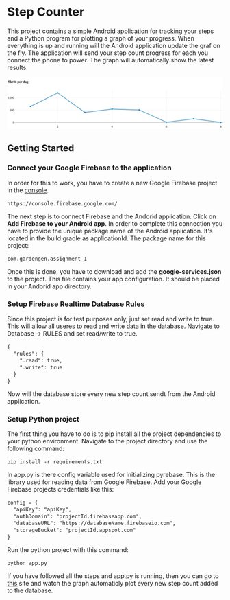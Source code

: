 # Step Counter

This project contains a simple Android application for tracking your steps 
and a Python program for plotting a graph of your progress.
When everything is up and running will the Android application update the graf on the fly. 
The application will send your step count progress for each you connect the phone to power.
The graph will automatically show the latest results.

![alt text](images/screenshot.png "Description goes here")

## Getting Started

### Connect your Google Firebase to the application

In order for this to work, you have to create a new Google Firebase project in the [console](https://console.firebase.google.com/).
```
https://console.firebase.google.com/ 
```
The next step is to connect Firebase and the Andorid application. Click on **Add Firebase to your Android app**. In order to complete this connection you have to provide the unique package name of the Android application. It's located in the build.gradle as applicationId. The package name for this project:
```
com.gardengen.assignment_1
```

Once this is done, you have to download and add the **google-services.json** to the project. This file contains your app configuration. It should be placed in your Andorid app directory.

### Setup Firebase Realtime Database Rules
Since this project is for test purposes only, just set read and write to true. This will allow all useres to read and write data in the database.
Navigate to Database -> RULES and set read/write to true. 
```
{
  "rules": {
    ".read": true,
    ".write": true
  }
}
```
Now will the database store every new step count sendt from the Android application.

### Setup Python project
The first thing you have to do is to pip install all the project dependencies to your python environment. Navigate to the project directory and use the following command:
```
pip install -r requirements.txt
```
In app.py is there config variable used for initializing pyrebase. This is the library used for reading data from Google Firebase. Add your Google Firebase projects credentials like this:
```
config = {
  "apiKey": "apiKey",
  "authDomain": "projectId.firebaseapp.com",
  "databaseURL": "https://databaseName.firebaseio.com",
  "storageBucket": "projectId.appspot.com"
}
```
Run the python project with this command:
```
python app.py
```
If you have followed all the steps and app.py is running, then you can go to [this](http://127.0.0.1:8050/) site and watch the graph automaticly plot every new step count added to the database.



